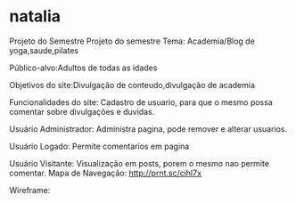 # natalia
Projeto do Semestre
Projeto do semestre Tema: Academia/Blog de yoga,saude,pilates

Público-alvo:Adultos de todas as idades

Objetivos do site:Divulgação de conteudo,divulgação de academia

Funcionalidades do site: Cadastro de usuario, para que o mesmo possa comentar sobre divulgações e duvidas.

Usuário Administrador:
Administra pagina, pode remover e alterar usuarios.

Usuário Logado:
Permite comentarios em pagina

Usuário Visitante:
Visualização em posts, porem o mesmo nao permite comentar.
Mapa de Navegação: 
http://prnt.sc/cihl7x


Wireframe:
